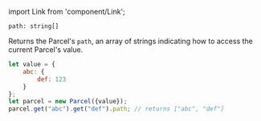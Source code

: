 import Link from 'component/Link';

```flow
path: string[]
```

Returns the Parcel's `path`, an array of strings indicating how to access the current Parcel's value.

```js
let value = {
    abc: {
        def: 123
    }
};
let parcel = new Parcel({value});
parcel.get("abc").get("def").path; // returns ["abc", "def"]
```
